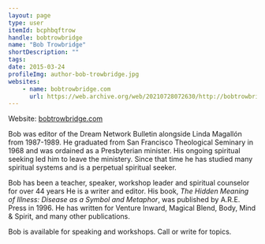 ```yaml
---
layout: page
type: user
itemId: bcphbqftrow
handle: bobtrowbridge
name: "Bob Trowbridge"
shortDescription: ""
tags:
date: 2015-03-24
profileImg: author-bob-trowbridge.jpg
websites:
    - name: bobtrowbridge.com
      url: https://web.archive.org/web/20210728072630/http://bobtrowbridge.com/about.html
---
```


Website: [bobtrowbridge.com](https://web.archive.org/web/20210728072630/http://bobtrowbridge.com/about.html)

Bob was editor of the Dream Network Bulletin alongside Linda Magallón from 1987-1989. He graduated from San Francisco Theological Seminary in 1968 and was ordained as a Presbyterian minister. His ongoing spiritual seeking led him to leave the ministery. Since that time he has studied many spiritual systems and is a perpetual spiritual seeker.

Bob has been a teacher, speaker, workshop leader and spiritual counselor for over 44 years He is a writer and editor. His book, _The Hidden Meaning of Illness: Disease as a Symbol and Metaphor_, was published by A.R.E. Press in 1996. He has written for Venture Inward, Magical Blend, Body, Mind & Spirit, and many other publications.

Bob is available for speaking and workshops. Call or write for topics.
